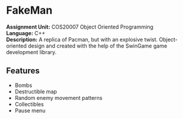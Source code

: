 # FakeMan
**Assignment Unit:** COS20007 Object Oriented Programming  
**Language:** C++  
**Description:** A replica of Pacman, but with an explosive twist. Object-oriented design and created with the help of the SwinGame game development library.

## Features
+ Bombs
+ Destructible map
+ Random enemy movement patterns
+ Collectibles
+ Pause menu
